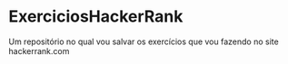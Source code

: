 # ExerciciosHackerRank
Um repositório no qual vou salvar os exercícios que vou fazendo no site hackerrank.com
